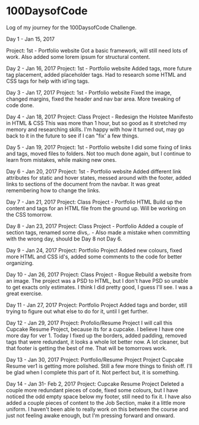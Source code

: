 # 100DaysofCode
Log of my journey for the 100DaysofCode Challenge.


Day 1 - Jan 15, 2017

Project: 1st - Portfolio website
Got a basic framework, will still need lots of work. Also added some lorem ipsum for structural content.


Day 2 - Jan 16, 2017
Project: 1st - Portfolio website
Added tags, more future tag placement, added placeholder tags.
Had to research some HTML and CSS tags for help with id'ing tags.


Day 3 - Jan 17, 2017
Project: 1st - Portfolio website
Fixed the image, changed margins, fixed the header and nav bar area. More tweaking of code done.

Day 4 - Jan 18, 2017
Project: Class Project - Redesign the Holstee Manifesto in HTML & CSS
This was more than 1 hour, but so good as it stretched my memory and researching skills. I'm happy with how it turned out, may go back to it in the future to see if I can "fix' a few things.

Day 5 - Jan 19, 2017
Project: 1st - Portfolio website
I did some fixing of links and tags, moved files to folders.
Not too much done again, but I continue to learn from mistakes, while making new ones.

Day 6 - Jan 20, 2017
Project: 1st - Portfolio website
Added different link attributes for static and hover states, messed around with the footer, added links to sections of the document from the navbar.
It was great remembering how to change the links.

Day 7 - Jan 21, 2017
Project: Class Project - Portfolio HTML
Build up the content and tags for an HTML file from the ground up. Will be working on the CSS tomorrow.

Day 8 - Jan 23, 2017
Project: Class Project - Portfolio
Added a couple of section tags, renamed some divs,. - Also made a mistake when committing with the wrong day, should be Day 8 not Day 6.

Day 9 - Jan 24, 2017
Project: Portfolio Project
Added new colours, fixed more HTML and CSS id's, added some comments to the code for better organizing.

Day 10 - Jan 26, 2017
Project: Class Project - Rogue
Rebuild a website from an image. The project was a PSD to HTML, but I don't have PSD so unable to get exacts only estimates. I think I did pretty good, I guess I'll see. I was a great exercise.


Day 11 - Jan 27, 2017
Project: Portfolio Project
Added tags and border, still trying to figure out what else to do for it, until I get further.

Day 12 - Jan 29, 2017
Project: Profolio/Resume Project
I will call this Cupcake Resume Project, because its for a cupcake. I believe I have one more day for ver 1.
Today I fixed up the borders, added padding, removed tags that were redundant, it looks a whole lot better now. A lot cleaner, but that footer is getting the best of me. That will be tomorrows work.

Day 13 - Jan 30, 2017
Project: Portfolio/Resume Project
Project Cupcake Resume ver1 is getting more polished. Still a few more things to finish off.
I'll be glad when I complete this part of it. Not perfect but, it is something.

Day 14 - Jan 31- Feb 2, 2017
Project: Cupcake Resume Project
Deleted a couple more redundant pieces of code, fixed some colours, but I have noticed the odd empty space below my footer, still need to fix it. I have also added a couple pieces of content to the Job Section, make it a little more uniform.
I haven't been able to really work on this between the course and just not feeling awake enough, but I'm pressing forward and onward.
